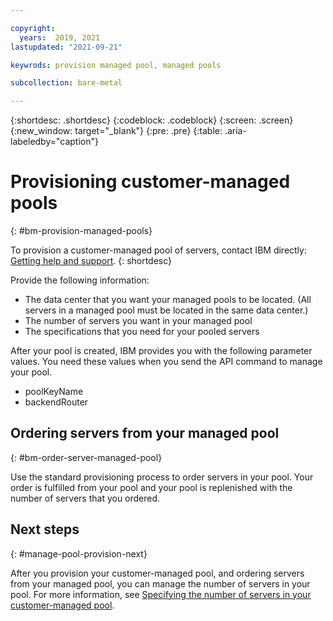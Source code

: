 ```yaml
---

copyright:
  years:  2019, 2021
lastupdated: "2021-09-21"

keywrods: provision managed pool, managed pools

subcollection: bare-metal

---
```


{:shortdesc: .shortdesc}
{:codeblock: .codeblock}
{:screen: .screen}
{:new_window: target="_blank"}
{:pre: .pre}
{:table: .aria-labeledby="caption"}

# Provisioning customer-managed pools
{: #bm-provision-managed-pools}

To provision a customer-managed pool of servers, contact IBM directly: [Getting help and support](/docs/bare-metal?topic=bare-metal-gettinghelp).
{: shortdesc}

Provide the following information:
* The data center that you want your managed pools to be located. (All servers in a managed pool must be located in the same data center.)
* The number of servers you want in your managed pool
* The specifications that you need for your pooled servers

After your pool is created, IBM provides you with the following parameter values. You need these values when you send the API command to manage your pool.
* poolKeyName
* backendRouter

## Ordering servers from your managed pool
{: #bm-order-server-managed-pool}

Use the standard provisioning process to order servers in your pool. Your order is fulfilled from your pool and your pool is replenished with the number of servers that you ordered.

## Next steps
{: #manage-pool-provision-next}

After you provision your customer-managed pool, and ordering servers from your managed pool, you can manage the number of servers in your pool. For more information, see [Specifying the number of servers in your customer-managed pool](/docs/bare-metal?topic=bare-metal-set-amount-servers-pool#set-amount-servers-pool).

